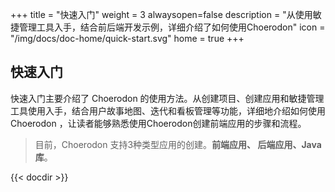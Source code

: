 ﻿+++
title = "快速入门"
weight = 3
alwaysopen=false
description = "从使用敏捷管理工具入手，结合前后端开发示例，详细介绍了如何使用Choerodon"
icon = "/img/docs/doc-home/quick-start.svg"
home = true
+++

## 快速入门

快速入门主要介绍了 Choerodon 的使用方法。从创建项目、创建应用和敏捷管理工具使用入手，结合用户故事地图、迭代和看板管理等功能，详细地介绍如何使用 Choerodon ，让读者能够熟悉使用Choerodon创建前端应用的步骤和流程。

> 目前，Choerodon 支持3种类型应用的创建。**前端应用、 后端应用、Java 库**。

{{< docdir >}}